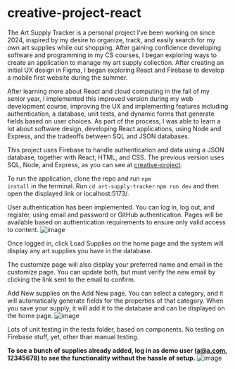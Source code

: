 # creative-project-react
The Art Supply Tracker is a personal project I’ve been working on since 2024, inspired by my desire to organize, track, and easily search for my own art supplies while out shopping. After gaining confidence developing software and programming in my CS courses, I began exploring ways to create an application to manage my art supply collection. After creating an initial UX design in Figma, I began exploring React and Firebase to develop a mobile first website during the summer.

After learning more about React and cloud computing in the fall of my senior year, I implemented this improved version during my web development course, improving the UX and implementing features including authentication, a database, unit tests, and dynamic forms that generate fields based on user choices. As part of the process, I was able to learn a lot about software design, developing React applications, using Node and Express, and the tradeoffs between SQL and JSON databases.

This project uses Firebase to handle authentication and data using a JSON database, together with React, HTML, and CSS.
The previous version uses SQL, Node, and Express, as you can see at [creative-project](https://github.com/roryhackney/creative-project).

To run the application, clone the repo and run <code>npm install</code> in the terminal. Run <code>cd art-supply-tracker</code>
<code>npm run dev</code> and then open the displayed link or localhost:5173/.

User authentication has been implemented. You can log in, log out, and register, using email and password or GitHub authentication. Pages will be available based on authentication requirements to ensure only valid access to content.
![image](https://github.com/user-attachments/assets/653a03e7-ef88-4768-a1b3-e5558fdc8e57)

Once logged in, click Load Supplies on the home page and the system will display any art supplies you have in the database.

The customize page will also display your preferred name and email in the customize page. You can update both, but must verify the new email by clicking the link sent to the email to confirm.

Add New supplies on the Add New page. You can select a category, and it will automatically generate fields for the properties of that category. When you save your supply, it will add it to the database and can be displayed on the home page.
![image](https://github.com/user-attachments/assets/b2e8b51a-9fc1-4fc4-8f99-9851c4ebe46e)

Lots of unit testing in the tests folder, based on components. No testing on Firebase stuff, yet, other than manual testing.

<b>To see a bunch of supplies already added, log in as demo user (a@a.com, 12345678) to see the functionality without the hassle of setup.</b>
![image](https://github.com/user-attachments/assets/afc95b66-7e21-41af-b424-cee23028e307)
